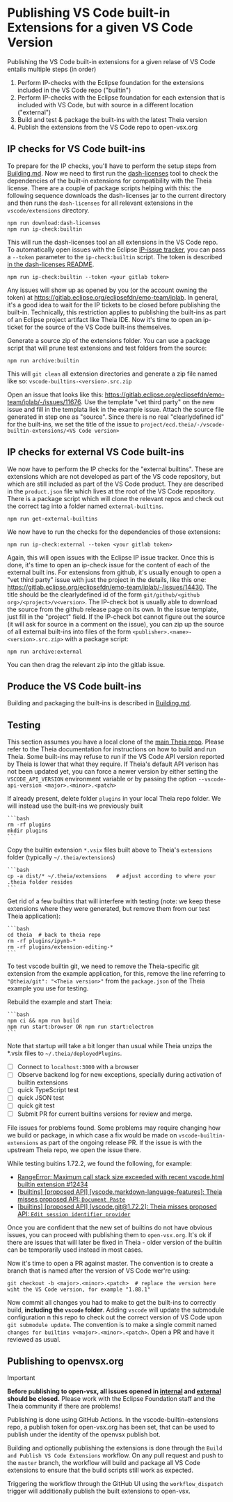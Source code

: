 # Publishing VS Code built-in Extensions for a given VS Code Version

Publishing the VS Code built-in extensions for a given relase of VS Code entails multiple steps (in order)

1. Perform IP-checks with the Eclipse foundation for the extensions included in the VS Code repo ("builtin")
2. Perform IP-checks with the Eclipse foundation for each extension that is included with VS Code, but with source in a different location ("external")
3. Build and test & package the built-ins with the latest Theia version
4. Publish the extensions from the VS Code repo to open-vsx.org

## IP checks for VS Code built-ins

To prepare for the IP checks, you'll have to perform the setup steps from [Building.md](./Building.md#setup). Now we need
to first run the [dash-licenses](https://github.com/eclipse/dash-licenses) tool to check the dependencies of the built-in
extensions for compatibility with the Theia license. There are a couple of package scripts helping with this: the following sequence downloads the dash-licenses jar to the current directory and then runs the `dash-licenses` for all relevant extensions in the `vscode/extensions` directory.

    npm run download:dash-licenses
    npm run ip-check:builtin 

This will run the dash-licenses tool an all extensions in the VS Code repo. To automatically open issues with the Eclipse [IP-issue tracker](https://gitlab.eclipse.org/eclipsefdn/emo-team/iplab), you can pass a `--token` parameter to the `ip-check:builtin` script. The token is described [in the dash-licenses README](https://github.com/eclipse/dash-licenses?tab=readme-ov-file#automatic-ip-team-review-requests).

    npm run ip-check:builtin --token <your gitlab token>

Any issues will show up as opened by you (or the account owning the token) at <https://gitlab.eclipse.org/eclipsefdn/emo-team/iplab>. In general, it's a good idea to wait for the
IP tickets to be closed before publishing the built-in. Technically, this restriction applies to publishing the built-ins as part of an Eclipse project artifact like Theia IDE.
Now it's time to open an ip-ticket for the source of the VS Code built-ins themselves.

Generate a source zip of the extensions folder. You can use a package script that will prune test extensions and test folders from the source:

    npm run archive:builtin

This will `git clean` all extension directories and generate a zip file named like so: `vscode-builtins-<version>.src.zip`

Open an issue that looks like this: <https://gitlab.eclipse.org/eclipsefdn/emo-team/iplab/-/issues/11676>. Use the template "vet third party" on the new issue and fill in the templata liek in the example issue. Attach the source file generated in step one as "source". Since there is no real "clearlydefined id" for the built-ins, we set the title of the issue to `project/ecd.theia/-/vscode-builtin-extensions/<VS Code version>`

## IP checks for external VS Code built-ins

We now have to perform the IP checks for the "external builtins". These are extensions which are not developed as part of the VS code repository, but which are still included as part of the
VS Code product. They are described in the `product.json` file which lives at the root of the VS Code repository. There is a package script which will clone the relevant repos and check out
the correct tag into a folder named `external-builtins`.

    npm run get-external-builtins

We now have to run the checks for the dependencies of those extensions:

    npm run ip-check:external --token <your gitlab token>

Again, this will open issues with the Eclipse IP issue tracker. Once this is done, it's time to open an ip-check issue for the content of each of the external built ins.
For extensions from github, it's usually enough to open a "vet third party" issue with just the project in the details, like this one: <https://gitlab.eclipse.org/eclipsefdn/emo-team/iplab/-/issues/14430>. The title should be the clearlydefined id of the form `git/github/<github org>/<project>/v<version>`. The IP-check bot is usually able to download the source from the github release page on its own. In the issue template, just fill in the "project" field.
If the IP-check bot cannot figure out the source (it will ask for source in a comment on the issue), you can zip up the source of all external built-ins into files of the form `<publisher>.<name>-<version>.src.zip>` with a package script:

    npm run archive:external

You can then drag the relevant zip into the gitlab issue.

## Produce the VS Code built-ins

Building and packaging the built-ins is described in [Building.md](./Building.md).

## Testing

This section assumes you have a local clone of the [main Theia repo](https://github.com/eclipse-theia/theia). Please refer to the Theia documentation for instructions on how to build and
run Theia. Some built-ins may refuse to run if the VS Code API version reported by Theia is lower that what they require. If Theia's default API verison has not been updated yet, you can
force a newer version by either setting the `VSCODE_API_VERSION` environment variable or by passing the option `--vscode-api-version <major>.<minor>.<patch>`

If already present, delete folder `plugins` in your local Theia repo folder. We will instead use the built-ins we previously built

    ```bash
    rm -rf plugins
    mkdir plugins
    ```

Copy the builtin extension `*.vsix` files built above to Theia's `extensions` folder (typically `~/.theia/extensions`)

    ```bash
    cp -a dist/* ~/.theia/extensions   # adjust according to where your .theia folder resides
    ```

Get rid of a few builtins that will interfere with testing (note: we keep these extensions where they were generated, but remove them from our test Theia application):

    ```bash
    cd theia  # back to theia repo
    rm -rf plugins/ipynb-*
    rm -rf plugins/extension-editing-*
    ```

To test vscode builtin git, we need to remove the Theia-specific git extension from the example application, for this, remove the line referring to
`"@theia/git": "<Theia version>"` from the `package.json` of the Theia example you use for testing.

Rebuild the example and start Theia:

    ```bash
    npm ci && npm run build
    npm run start:browser OR npm run start:electron
    ```

Note that startup will take a bit longer than usual while Theia unzips the *.vsix files to `~/.theia/deployedPlugins`.

- [ ] Connect to `localhost:3000` with a browser
- [ ] Observe backend log for new exceptions, specially during activation of builtin extensions
- [ ] quick TypeScript test
- [ ] quick JSON test
- [ ] quick git test
- [ ] Submit PR for current builtins versions for review and merge.

File issues for problems found. Some problems may require changing how we build or package, in which case a fix would be made on `vscode-builtin-extensions` as part of the ongoing release PR. If the issue is with the upstream Theia repo, we open the issue there.

While testing buitins 1.72.2, we found the following, for example:

- [RangeError: Maximum call stack size exceeded with recent vscode.html builtin extension #12434](https://github.com/eclipse-theia/theia/issues/12434)
- [[builtins] [proposed API] [vscode.markdown-language-features]: Theia misses proposed API: `Document Paste`](https://github.com/eclipse-theia/theia/issues/12430)
- [[builtins] [proposed API] [vscode.git@1.72.2]: Theia misses proposed API: `Edit session identifier provider`](https://github.com/eclipse-theia/theia/issues/12437)

Once you are confident that the new set of builtins do not have obvious issues, you can proceed with publishing them to `open-vsx.org`. It's ok if there are issues that will later be fixed in Theia - older version of the builtin can be temporarily used instead in most cases.

Now it's time to open a PR against master. The convention is to create a branch that is named after the version of VS Code wer're using:

    git checkout -b <major>.<minor>.<patch>  # replace the version here wiht the VS Code version, for example "1.88.1" 

Now commit all changes you had to make to get the built-ins to correctly build, **including the `vscode` folder**. Adding `vscode` will update the submodule configuration n this repo to
check out the correct version of VS Code upon `git submodule update`. The convention is to make a single commit named `changes for builtins v<major>.<minor>.<patch>`. Open a PR and have it reviewed as usual.

## Publishing to openvsx.org

> [!IMPORTANT]
> **Before publishing to open-vsx, all issues opened in [internal](#ip-checks-for-vs-code-built-ins) and [external](#ip-checks-for-external-vs-code-built-ins) should be closed.**
> Please work with the Eclipse Foundation staff and the Theia community if there are problems!

Publishing is done using GitHub Actions. In the vscode-builtin-extensions repo, a publish token for open-vsx.org has been set, that can be used to publish under the identity of the openvsx publish bot.

Building and optionally publishing the extensions is done through the `Build and Publish VS Code Extensions` workflow.
On any pull request and push to the `master` branch, the workflow will build and package all VS Code extensions to ensure that the build scripts still work as expected.

Triggering the workflow through the GitHub UI using the `workflow_dispatch` trigger will additionally publish the built extensions to open-vsx.
